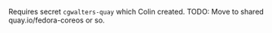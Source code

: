 Requires secret `cgwalters-quay` which Colin created.
TODO: Move to shared quay.io/fedora-coreos or so.

